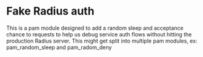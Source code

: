# Fake Radius auth
This is a pam module designed to add a random sleep and acceptance chance to requests to help us debug service auth flows without hitting the production Radius server.
This might get split into multiple pam modules, ex: pam_random_sleep and pam_radom_deny
